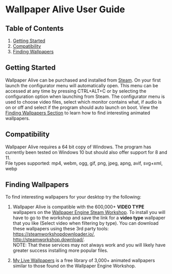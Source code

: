 # Wallpaper Alive User Guide
## Table of Contents
1. [Getting Started](#getting-started)
2. [Compatibility](#compatibility)
3. [Finding Wallpapers](#finding-wallpapers)

## Getting Started
Wallpaper Alive can be purchased and installed from [Steam](). On your first launch the configurator menu will automatically open. This menu can be accessed at 
any time by pressing CTRL+ALT+C or by selecting the configuration option when launching from Steam. The configurator menu is used to choose video files, select 
which monitor contains what, if audio is on or off and select if the program should auto launch on boot. View the [Finding Wallpapers Section](#finding-wallpapers)
to learn how to find interesting animated wallpapers.

## Compatibility
Wallpaper Alive requires a 64 bit copy of Windows. The program has currently been tested on Windows 10 but should also offer support for 8 and 11.  
File types supported: mp4, webm, ogg, gif, png, jpeg, apng, avif, svg+xml, webp

## Finding Wallpapers
To find interesting wallpapers for your desktop try the following:
1. Wallpaper Alive is compatible with the 600,000+ **VIDEO TYPE** wallpapers on the [Wallpaper Engine Steam Workshop](https://steamcommunity.com/workshop/browse/?appid=431960&browsesort=trend&section=readytouseitems).
To install you will have to go to the workshop and save the link for a **video type** wallpaper that you like (Select video when filtering by type). You can download
these wallpapers using these 3rd party tools: https://steamworkshopdownloader.io/, http://steamworkshop.download/.  
NOTE: That these services may not always work and you will likely have greater success installing more popular files.  

2. [My Live Wallpapers](https://mylivewallpapers.com/) is a free library of 3,000+ animated wallpapers similar to those found on the Wallpaper Engine Workshop.
